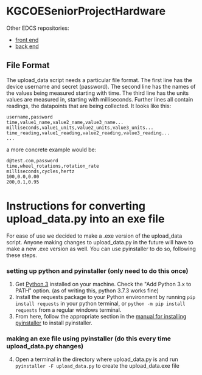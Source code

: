 # KGCOESeniorProjectHardware

Other EDCS repositories:
- [front end](https://github.com/Jss7268/KGCOESeniorProjectWeb)
- [back end](https://github.com/Jss7268/KGCOESeniorProjectAPI)

## File Format
The upload_data script needs a particular file format. The first line has the device username and secret (password). The second line has the names of the values being measured starting with time. The third line has the units values are measured in, starting with milliseconds. Further lines all contain readings, the datapoints that are being collected. It looks like this:

```
username,password
time,value1_name,value2_name,value3_name...
milliseconds,value1_units,value2_units,value3_units...
time_reading,value1_reading,value2_reading,value3_reading...
...
```

a more concrete example would be:

```
d@test.com,password
time,wheel_rotations,rotation_rate
milliseconds,cycles,hertz
100,0.0,0.00
200,0.1,0.95
```

# Instructions for converting upload_data.py into an exe file

For ease of use we decided to make a .exe version of the upload_data script. Anyone making changes to upload_data.py in the future will have to make a new .exe version as well. You can use pyinstaller to do so, following these steps.
### setting up python and pyinstaller (only need to do this once)
1. Get [Python 3](https://www.python.org/downloads/) installed on your machine. Check the "Add Python 3.x to PATH" option. (as of writing this, python 3.7.3 works fine)
2. Install the requests package to your Python environment by running `pip install requests` in your python terminal, or `python -m pip install requests` from a regular windows terminal.
3. From here, follow the appropriate section in the [manual for installing pyinstaller](https://pyinstaller.readthedocs.io/en/stable/installation.html) to install pyinstaller.
### making an exe file using pyinstaller (do this every time upload_data.py changes)
4. Open a terminal in the directory where upload_data.py is and run `pyinstaller -F upload_data.py` to create the upload_data.exe file
